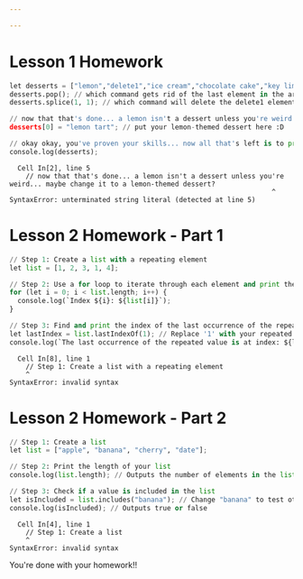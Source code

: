 ```yaml
---

---
```


# Lesson 1 Homework


```python
let desserts = ["lemon","delete1","ice cream","chocolate cake","key lime pie","delete2"];
desserts.pop(); // which command gets rid of the last element in the array?
desserts.splice(1, 1); // which command will delete the delete1 element and how do you use it??

// now that that's done... a lemon isn't a dessert unless you're weird... maybe change it to a lemon-themed dessert?
desserts[0] = "lemon tart"; // put your lemon-themed dessert here :D

// okay okay, you've proven your skills... now all that's left is to print the list!
console.log(desserts);

```


      Cell In[2], line 5
        // now that that's done... a lemon isn't a dessert unless you're weird... maybe change it to a lemon-themed dessert?
                                                                     ^
    SyntaxError: unterminated string literal (detected at line 5)



# Lesson 2 Homework - Part 1


```python
// Step 1: Create a list with a repeating element
let list = [1, 2, 3, 1, 4];

// Step 2: Use a for loop to iterate through each element and print the index of them
for (let i = 0; i < list.length; i++) {
  console.log(`Index ${i}: ${list[i]}`);
}

// Step 3: Find and print the index of the last occurrence of the repeated value
let lastIndex = list.lastIndexOf(1); // Replace '1' with your repeated value
console.log(`The last occurrence of the repeated value is at index: ${lastIndex}`);

```


      Cell In[8], line 1
        // Step 1: Create a list with a repeating element
        ^
    SyntaxError: invalid syntax



# Lesson 2 Homework - Part 2


```python
// Step 1: Create a list
let list = ["apple", "banana", "cherry", "date"];

// Step 2: Print the length of your list
console.log(list.length); // Outputs the number of elements in the list

// Step 3: Check if a value is included in the list
let isIncluded = list.includes("banana"); // Change "banana" to test other values
console.log(isIncluded); // Outputs true or false

```


      Cell In[4], line 1
        // Step 1: Create a list
        ^
    SyntaxError: invalid syntax



You're done with your homework!!
